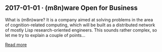 ## 2017-01-01 &middot; (m8n)ware Open for Business

What is (m8n)ware? It is a company aimed at solving problems in the area of cognition-related computing, which will be built as a distributed network of mostly Lisp research-oriented engineers. This sounds rather complex, so let me try to explain a couple of points...

[Read more](http://lisp-univ-etc.blogspot.com/2017/01/m8nware-open-for-business.html)

